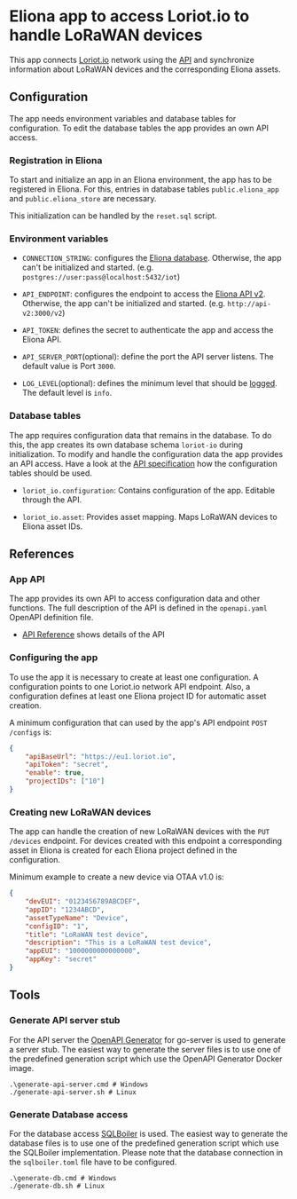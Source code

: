 # Eliona app to access Loriot.io to handle LoRaWAN devices

This app connects [Loriot.io](https://www.loriot.io) network using the [API](https://docs.loriot.io/display/LNS/User+API+7.0) and synchronize information about LoRaWAN devices and the corresponding Eliona assets.

## Configuration

The app needs environment variables and database tables for configuration. To edit the database tables the app provides an own API access.

### Registration in Eliona ###

To start and initialize an app in an Eliona environment, the app has to be registered in Eliona. For this, entries in database tables `public.eliona_app` and `public.eliona_store` are necessary.

This initialization can be handled by the `reset.sql` script.

### Environment variables

- `CONNECTION_STRING`: configures the [Eliona database](https://github.com/eliona-smart-building-assistant/go-eliona/tree/main/db). Otherwise, the app can't be initialized and started. (e.g. `postgres://user:pass@localhost:5432/iot`)

- `API_ENDPOINT`:  configures the endpoint to access the [Eliona API v2](https://github.com/eliona-smart-building-assistant/eliona-api). Otherwise, the app can't be initialized and started. (e.g. `http://api-v2:3000/v2`)

- `API_TOKEN`: defines the secret to authenticate the app and access the Eliona API.

- `API_SERVER_PORT`(optional): define the port the API server listens. The default value is Port `3000`.

- `LOG_LEVEL`(optional): defines the minimum level that should be [logged](https://github.com/eliona-smart-building-assistant/go-utils/blob/main/log/README.md). The default level is `info`.

### Database tables ###

The app requires configuration data that remains in the database. To do this, the app creates its own database schema `loriot-io` during initialization. To modify and handle the configuration data the app provides an API access. Have a look at the [API specification](https://eliona-smart-building-assistant.github.io/open-api-docs/?https://raw.githubusercontent.com/eliona-smart-building-assistant/loriot-io-app/develop/openapi.yaml) how the configuration tables should be used.

- `loriot_io.configuration`: Contains configuration of the app. Editable through the API.

- `loriot_io.asset`: Provides asset mapping. Maps LoRaWAN devices to Eliona asset IDs.

## References

### App API ###

The app provides its own API to access configuration data and other functions. The full description of the API is defined in the `openapi.yaml` OpenAPI definition file.

- [API Reference](https://eliona-smart-building-assistant.github.io/open-api-docs/?https://raw.githubusercontent.com/eliona-smart-building-assistant/loriot-io-app/develop/openapi.yaml) shows details of the API

### Configuring the app ###

To use the app it is necessary to create at least one configuration. A configuration points to one Loriot.io network API endpoint.
Also, a configuration defines at least one Eliona project ID for automatic asset creation.

A minimum configuration that can used by the app's API endpoint `POST /configs` is:

```json
{
    "apiBaseUrl": "https://eu1.loriot.io",
    "apiToken": "secret",
    "enable": true,
    "projectIDs": ["10"]
}
```

### Creating new LoRaWAN devices ###

The app can handle the creation of new LoRaWAN devices with the `PUT /devices` endpoint. For devices created with this endpoint
a corresponding asset in Eliona is created for each Eliona project defined in the configuration.

Minimum example to create a new device via OTAA v1.0 is:

```json
{
    "devEUI": "0123456789ABCDEF",
    "appID": "1234ABCD",
    "assetTypeName": "Device",
    "configID": "1",
    "title": "LoRaWAN test device",
    "description": "This is a LoRaWAN test device",
    "appEUI": "1000000000000000",
    "appKey": "secret"
}
```

## Tools

### Generate API server stub ###

For the API server the [OpenAPI Generator](https://openapi-generator.tech/docs/generators/openapi-yaml) for go-server is used to generate a server stub. The easiest way to generate the server files is to use one of the predefined generation script which use the OpenAPI Generator Docker image.

```
.\generate-api-server.cmd # Windows
./generate-api-server.sh # Linux
```

### Generate Database access ###

For the database access [SQLBoiler](https://github.com/volatiletech/sqlboiler) is used. The easiest way to generate the database files is to use one of the predefined generation script which use the SQLBoiler implementation. Please note that the database connection in the `sqlboiler.toml` file have to be configured.

```
.\generate-db.cmd # Windows
./generate-db.sh # Linux
```